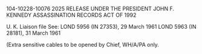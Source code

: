 104-10228-10076 2025 RELEASE UNDER THE PRESIDENT JOHN F. KENNEDY ASSASSINATION RECORDS ACT OF 1992

U. K. Liaison file
See: LOND 5956 (IN 27353), 29 March 1961
LOND 5963 (IN 28181), 31 March 1961

(Extra sensitive cables to be opened by
Chief, WH/A/PA only.
